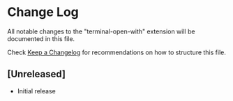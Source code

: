 # Change Log

All notable changes to the "terminal-open-with" extension will be documented in this file.

Check [Keep a Changelog](http://keepachangelog.com/) for recommendations on how to structure this file.

## [Unreleased]

- Initial release